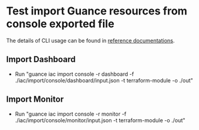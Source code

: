 # Test import Guance resources from console exported file

The details of CLI usage can be found in [reference documentations](../../../../docs/references/guance_iac_import_console.md).

## Import Dashboard

* Run "guance iac import console -r dashboard -f ./iac/import/console/dashboard/input.json -t terraform-module -o ./out"

## Import Monitor

* Run "guance iac import console -r monitor -f ./iac/import/console/monitor/input.json -t terraform-module -o ./out"

